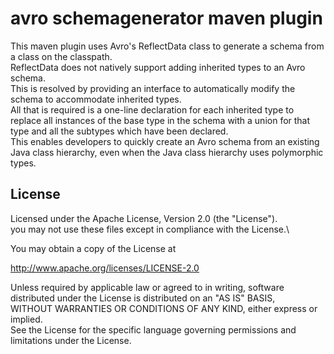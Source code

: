 # avro schemagenerator maven plugin

This maven plugin uses Avro's ReflectData class to generate a schema from a class on the classpath.\
ReflectData does not natively support adding inherited types to an Avro schema.\
This is resolved by providing an interface to automatically modify the schema to accommodate inherited types.\
All that is required is a one-line declaration for each inherited type to replace all instances of the base type in the schema with a union for that type and all the subtypes which have been declared.\
This enables developers to quickly create an Avro schema from an existing Java class hierarchy, even when the Java class hierarchy uses polymorphic types.

## License

Licensed under the Apache License, Version 2.0 (the "License").\
you may not use these files except in compliance with the License.\

You may obtain a copy of the License at

http://www.apache.org/licenses/LICENSE-2.0

Unless required by applicable law or agreed to in writing, software distributed under the License is distributed on an "AS IS" BASIS,\
WITHOUT WARRANTIES OR CONDITIONS OF ANY KIND, either express or implied.\
See the License for the specific language governing permissions and limitations under the License.